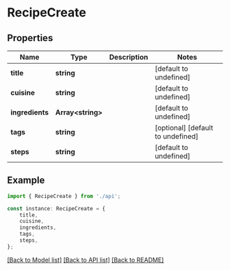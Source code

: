 # RecipeCreate


## Properties

Name | Type | Description | Notes
------------ | ------------- | ------------- | -------------
**title** | **string** |  | [default to undefined]
**cuisine** | **string** |  | [default to undefined]
**ingredients** | **Array&lt;string&gt;** |  | [default to undefined]
**tags** | **string** |  | [optional] [default to undefined]
**steps** | **string** |  | [default to undefined]

## Example

```typescript
import { RecipeCreate } from './api';

const instance: RecipeCreate = {
    title,
    cuisine,
    ingredients,
    tags,
    steps,
};
```

[[Back to Model list]](../README.md#documentation-for-models) [[Back to API list]](../README.md#documentation-for-api-endpoints) [[Back to README]](../README.md)
